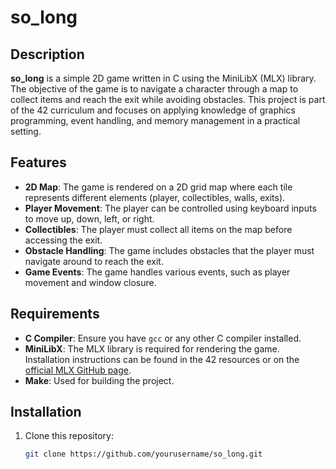 # so_long

## Description
**so_long** is a simple 2D game written in C using the MiniLibX (MLX) library. The objective of the game is to navigate a character through a map to collect items and reach the exit while avoiding obstacles. This project is part of the 42 curriculum and focuses on applying knowledge of graphics programming, event handling, and memory management in a practical setting.

## Features
- **2D Map**: The game is rendered on a 2D grid map where each tile represents different elements (player, collectibles, walls, exits).
- **Player Movement**: The player can be controlled using keyboard inputs to move up, down, left, or right.
- **Collectibles**: The player must collect all items on the map before accessing the exit.
- **Obstacle Handling**: The game includes obstacles that the player must navigate around to reach the exit.
- **Game Events**: The game handles various events, such as player movement and window closure.

## Requirements
- **C Compiler**: Ensure you have `gcc` or any other C compiler installed.
- **MiniLibX**: The MLX library is required for rendering the game. Installation instructions can be found in the 42 resources or on the [official MLX GitHub page](https://github.com/42Paris/minilibx-linux).
- **Make**: Used for building the project.

## Installation
1. Clone this repository:
   ```bash
   git clone https://github.com/yourusername/so_long.git
